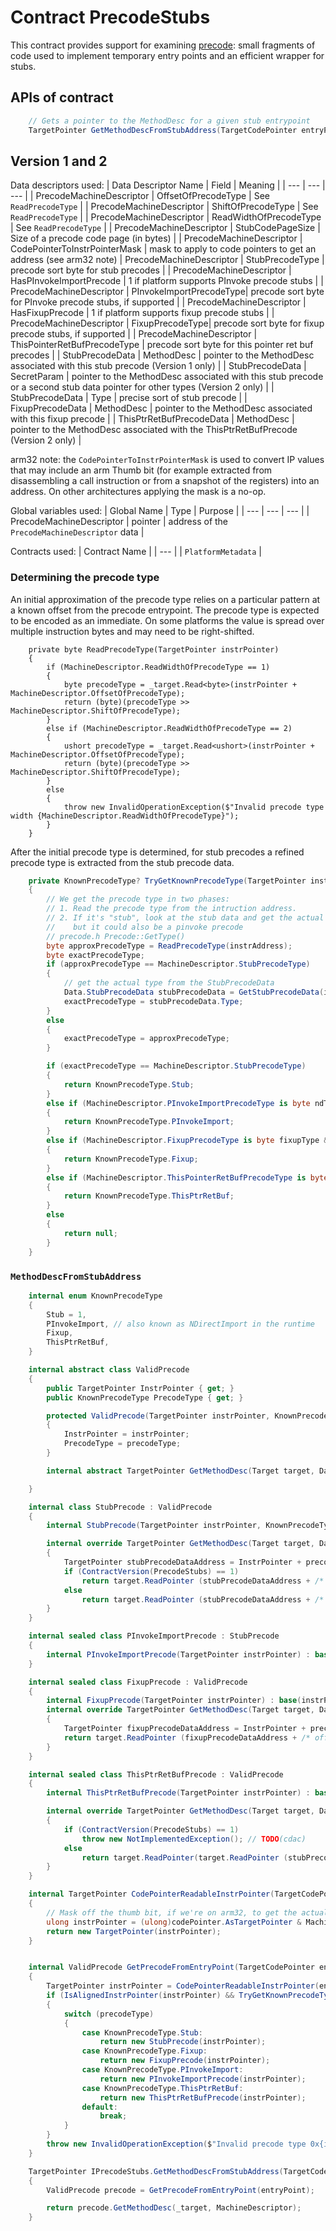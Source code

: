 # Contract PrecodeStubs

This contract provides support for examining [precode](../coreclr/botr/method-descriptor.md#precode): small fragments of code used to implement temporary entry points and an efficient wrapper for stubs.

## APIs of contract

```csharp
    // Gets a pointer to the MethodDesc for a given stub entrypoint
    TargetPointer GetMethodDescFromStubAddress(TargetCodePointer entryPoint);
```

## Version 1 and 2

Data descriptors used:
| Data Descriptor Name | Field | Meaning |
| --- | --- | --- |
| PrecodeMachineDescriptor | OffsetOfPrecodeType | See `ReadPrecodeType` |
| PrecodeMachineDescriptor | ShiftOfPrecodeType | See `ReadPrecodeType` |
| PrecodeMachineDescriptor | ReadWidthOfPrecodeType | See `ReadPrecodeType` |
| PrecodeMachineDescriptor | StubCodePageSize | Size of a precode code page (in bytes) |
| PrecodeMachineDescriptor | CodePointerToInstrPointerMask | mask to apply to code pointers to get an address (see arm32 note)
| PrecodeMachineDescriptor | StubPrecodeType | precode sort byte for stub precodes |
| PrecodeMachineDescriptor | HasPInvokeImportPrecode | 1 if platform supports PInvoke precode stubs |
| PrecodeMachineDescriptor | PInvokeImportPrecodeType| precode sort byte for PInvoke precode stubs, if supported |
| PrecodeMachineDescriptor | HasFixupPrecode | 1 if platform supports fixup precode stubs |
| PrecodeMachineDescriptor | FixupPrecodeType| precode sort byte for fixup precode stubs, if supported |
| PrecodeMachineDescriptor | ThisPointerRetBufPrecodeType | precode sort byte for this pointer ret buf precodes |
| StubPrecodeData | MethodDesc | pointer to the MethodDesc associated with this stub precode (Version 1 only) |
| StubPrecodeData | SecretParam | pointer to the MethodDesc associated with this stub precode or a second stub data pointer for other types (Version 2 only) |
| StubPrecodeData | Type | precise sort of stub precode |
| FixupPrecodeData | MethodDesc | pointer to the MethodDesc associated with this fixup precode |
| ThisPtrRetBufPrecodeData | MethodDesc | pointer to the MethodDesc associated with the ThisPtrRetBufPrecode (Version 2 only) |

arm32 note: the `CodePointerToInstrPointerMask` is used to convert IP values that may include an arm Thumb bit (for example extracted from disassembling a call instruction or from a snapshot of the registers) into an address.  On other architectures applying the mask is a no-op.


Global variables used:
| Global Name | Type | Purpose |
| --- | --- | --- |
| PrecodeMachineDescriptor | pointer | address of the `PrecodeMachineDescriptor` data |

Contracts used:
| Contract Name |
| --- |
| `PlatformMetadata` |

### Determining the precode type

An initial approximation of the precode type relies on a particular pattern at a known offset from the precode entrypoint.
The precode type is expected to be encoded as an immediate. On some platforms the value is spread over multiple instruction bytes and may need to be right-shifted.

```
    private byte ReadPrecodeType(TargetPointer instrPointer)
    {
        if (MachineDescriptor.ReadWidthOfPrecodeType == 1)
        {
            byte precodeType = _target.Read<byte>(instrPointer + MachineDescriptor.OffsetOfPrecodeType);
            return (byte)(precodeType >> MachineDescriptor.ShiftOfPrecodeType);
        }
        else if (MachineDescriptor.ReadWidthOfPrecodeType == 2)
        {
            ushort precodeType = _target.Read<ushort>(instrPointer + MachineDescriptor.OffsetOfPrecodeType);
            return (byte)(precodeType >> MachineDescriptor.ShiftOfPrecodeType);
        }
        else
        {
            throw new InvalidOperationException($"Invalid precode type width {MachineDescriptor.ReadWidthOfPrecodeType}");
        }
    }
```

After the initial precode type is determined, for stub precodes a refined precode type is extracted from the stub precode data.

```csharp
    private KnownPrecodeType? TryGetKnownPrecodeType(TargetPointer instrAddress)
    {
        // We get the precode type in two phases:
        // 1. Read the precode type from the intruction address.
        // 2. If it's "stub", look at the stub data and get the actual precode type - it could be stub,
        //    but it could also be a pinvoke precode
        // precode.h Precode::GetType()
        byte approxPrecodeType = ReadPrecodeType(instrAddress);
        byte exactPrecodeType;
        if (approxPrecodeType == MachineDescriptor.StubPrecodeType)
        {
            // get the actual type from the StubPrecodeData
            Data.StubPrecodeData stubPrecodeData = GetStubPrecodeData(instrAddress);
            exactPrecodeType = stubPrecodeData.Type;
        }
        else
        {
            exactPrecodeType = approxPrecodeType;
        }

        if (exactPrecodeType == MachineDescriptor.StubPrecodeType)
        {
            return KnownPrecodeType.Stub;
        }
        else if (MachineDescriptor.PInvokeImportPrecodeType is byte ndType && exactPrecodeType == ndType)
        {
            return KnownPrecodeType.PInvokeImport;
        }
        else if (MachineDescriptor.FixupPrecodeType is byte fixupType && exactPrecodeType == fixupType)
        {
            return KnownPrecodeType.Fixup;
        }
        else if (MachineDescriptor.ThisPointerRetBufPrecodeType is byte thisPtrRetBufType && exactPrecodeType == thisPtrRetBufType)
        {
            return KnownPrecodeType.ThisPtrRetBuf;
        }
        else
        {
            return null;
        }
    }
```

### `MethodDescFromStubAddress`

```csharp
    internal enum KnownPrecodeType
    {
        Stub = 1,
        PInvokeImport, // also known as NDirectImport in the runtime
        Fixup,
        ThisPtrRetBuf,
    }

    internal abstract class ValidPrecode
    {
        public TargetPointer InstrPointer { get; }
        public KnownPrecodeType PrecodeType { get; }

        protected ValidPrecode(TargetPointer instrPointer, KnownPrecodeType precodeType)
        {
            InstrPointer = instrPointer;
            PrecodeType = precodeType;
        }

        internal abstract TargetPointer GetMethodDesc(Target target, Data.PrecodeMachineDescriptor precodeMachineDescriptor);

    }

    internal class StubPrecode : ValidPrecode
    {
        internal StubPrecode(TargetPointer instrPointer, KnownPrecodeType type = KnownPrecodeType.Stub) : base(instrPointer, type) { }

        internal override TargetPointer GetMethodDesc(Target target, Data.PrecodeMachineDescriptor precodeMachineDescriptor)
        {
            TargetPointer stubPrecodeDataAddress = InstrPointer + precodeMachineDescriptor.StubCodePageSize;
            if (ContractVersion(PrecodeStubs) == 1)
                return target.ReadPointer (stubPrecodeDataAddress + /* offset of StubPrecodeData.MethodDesc */ );
            else
                return target.ReadPointer (stubPrecodeDataAddress + /* offset of StubPrecodeData.SecretParam */ );
        }
    }

    internal sealed class PInvokeImportPrecode : StubPrecode
    {
        internal PInvokeImportPrecode(TargetPointer instrPointer) : base(instrPointer, KnownPrecodeType.PInvokeImport) { }
    }

    internal sealed class FixupPrecode : ValidPrecode
    {
        internal FixupPrecode(TargetPointer instrPointer) : base(instrPointer, KnownPrecodeType.Fixup) { }
        internal override TargetPointer GetMethodDesc(Target target, Data.PrecodeMachineDescriptor precodeMachineDescriptor)
        {
            TargetPointer fixupPrecodeDataAddress = InstrPointer + precodeMachineDescriptor.StubCodePageSize;
            return target.ReadPointer (fixupPrecodeDataAddress + /* offset of FixupPrecodeData.MethodDesc */);
        }
    }

    internal sealed class ThisPtrRetBufPrecode : ValidPrecode
    {
        internal ThisPtrRetBufPrecode(TargetPointer instrPointer) : base(instrPointer, KnownPrecodeType.ThisPtrRetBuf) { }

        internal override TargetPointer GetMethodDesc(Target target, Data.PrecodeMachineDescriptor precodeMachineDescriptor)
        {
            if (ContractVersion(PrecodeStubs) == 1)
                throw new NotImplementedException(); // TODO(cdac)
            else
                return target.ReadPointer(target.ReadPointer (stubPrecodeDataAddress + /* offset of StubPrecodeData.SecretParam */ ) + /*offset of ThisPtrRetBufPrecodeData.MethodDesc*/);
        }
    }

    internal TargetPointer CodePointerReadableInstrPointer(TargetCodePointer codePointer)
    {
        // Mask off the thumb bit, if we're on arm32, to get the actual instruction pointer
        ulong instrPointer = (ulong)codePointer.AsTargetPointer & MachineDescriptor.CodePointerToInstrPointerMask.Value;
        return new TargetPointer(instrPointer);
    }


    internal ValidPrecode GetPrecodeFromEntryPoint(TargetCodePointer entryPoint)
    {
        TargetPointer instrPointer = CodePointerReadableInstrPointer(entryPoint);
        if (IsAlignedInstrPointer(instrPointer) && TryGetKnownPrecodeType(instrPointer) is KnownPrecodeType precodeType)
        {
            switch (precodeType)
            {
                case KnownPrecodeType.Stub:
                    return new StubPrecode(instrPointer);
                case KnownPrecodeType.Fixup:
                    return new FixupPrecode(instrPointer);
                case KnownPrecodeType.PInvokeImport:
                    return new PInvokeImportPrecode(instrPointer);
                case KnownPrecodeType.ThisPtrRetBuf:
                    return new ThisPtrRetBufPrecode(instrPointer);
                default:
                    break;
            }
        }
        throw new InvalidOperationException($"Invalid precode type 0x{instrPointer:x16}");
    }

    TargetPointer IPrecodeStubs.GetMethodDescFromStubAddress(TargetCodePointer entryPoint)
    {
        ValidPrecode precode = GetPrecodeFromEntryPoint(entryPoint);

        return precode.GetMethodDesc(_target, MachineDescriptor);
    }
```
